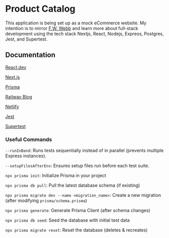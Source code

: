 # Product Catalog

This application is being set up as a mock eCommerce website. My intention is to mirror [F.W. Webb](https://www.fwwebb.com/) and learn more about full-stack development using the tech stack Nextjs, React, Nodejs, Express, Postgres, Jest, and Supertest.

## Documentation

[React.dev](https://react.dev/)

[Next.js](https://nextjs.org/)

[Prisma](https://www.prisma.io/)

[Railway Blog](https://blog.railway.com/guides)

[Netlify](https://docs.netlify.com/)

[Jest](https://jestjs.io/docs/cli)

[Supertest](https://github.com/ladjs/supertest)

### Useful Commands
`--runInBand`: Runs tests sequentially instead of in parallel (prevents multiple Express instances).

`--setupFilesAfterEnv`: Ensures setup files run before each test suite.

`npx prisma init`: Initialize Prisma in your project

`npx prisma db pull`: Pull the latest database schema (if existing)

`npx prisma migrate dev --name <migration_name>`: Create a new migration (after modifying `prisma/schema.prisma`)

`npx prisma generate`: Generate Prisma Client (after schema changes)

`npx prisma db seed`: Seed the database with initial test data

`npx prisma migrate reset`: Reset the database (deletes & recreates)
